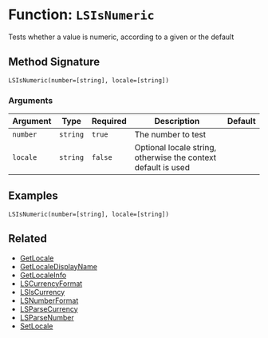 [comment]: # (Note: This documentation is generated dynamically in the build process.  To modify the contents, change the javadoc on the _invoke method of the BIF class)

# Function: `LSIsNumeric`

Tests whether a value is numeric, according to a given or the default

## Method Signature
```
LSIsNumeric(number=[string], locale=[string])
```
### Arguments

| Argument | Type | Required | Description | Default |
|----------|------|----------|-------------|---------|
| `number` | `string` | `true` | The number to test |  |
| `locale` | `string` | `false` | Optional locale string, otherwise the context default is used |  |

## Examples

```
LSIsNumeric(number=[string], locale=[string])
```

## Related
  * [GetLocale](boxlang-language/reference/built-in-functions/GetLocale.md)
  * [GetLocaleDisplayName](boxlang-language/reference/built-in-functions/GetLocaleDisplayName.md)
  * [GetLocaleInfo](boxlang-language/reference/built-in-functions/GetLocaleInfo.md)
  * [LSCurrencyFormat](boxlang-language/reference/built-in-functions/LSCurrencyFormat.md)
  * [LSIsCurrency](boxlang-language/reference/built-in-functions/LSIsCurrency.md)
  * [LSNumberFormat](boxlang-language/reference/built-in-functions/LSNumberFormat.md)
  * [LSParseCurrency](boxlang-language/reference/built-in-functions/LSParseCurrency.md)
  * [LSParseNumber](boxlang-language/reference/built-in-functions/LSParseNumber.md)
  * [SetLocale](boxlang-language/reference/built-in-functions/SetLocale.md)
